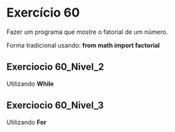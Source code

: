 # Exercício 60

Fazer um programa que mostre o fatorial de um número.

Forma tradicional usando: **from math import factorial**



## Exerciocio 60_Nivel_2

Utilizando **While**



## Exerciocio 60_Nivel_3

Utilizando **For**
